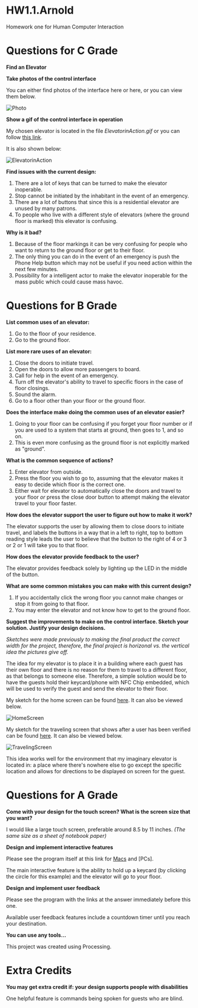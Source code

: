 # HW1.1.Arnold
Homework one for Human Computer Interaction

# Questions for C Grade

**Find an Elevator**

**Take photos of the control interface**

You can either find photos of the interface here or here, or you can view them below.

![Photo](Link) 


**Show a gif of the control interface in operation**

My chosen elevator is located in the file *ElevatorinAction.gif* or you can follow [this link](https://github.com/apape97/HCI-Homework1/blob/master/ElevatorinAction.gif). 

It is also shown below: 

![ElevatorinAction](https://raw.githubusercontent.com/apape97/HCI-Homework1/master/ElevatorinAction.gif)

**Find issues with the current design:**

1. There are a lot of keys that can be turned to make the elevator inoperable. 
2. Stop cannot be initiated by the inhabitant in the event of an emergency. 
3. There are a lot of buttons that since this is a residential elevator are unused by many patrons. 
4. To people who live with a different style of elevators (where the ground floor is marked) this elevator is confusing. 

**Why is it bad?**

1. Because of the floor markings it can be very confusing for people who want to return to the ground floor or get to their floor. 
2. The only thing you can do in the event of an emergency is push the Phone Help button which may not be useful if you need action within the next few minutes. 
3. Possibility for a intelligent actor to make the elevator inoperable for the mass public which could cause mass havoc. 

# Questions for B Grade

**List common uses of an elevator:**

1. Go to the floor of your residence. 
2. Go to the ground floor. 

**List more rare uses of an elevator:**

1. Close the doors to initiate travel. 
2. Open the doors to allow more passengers to board. 
3. Call for help in the event of an emergency. 
4. Turn off the elevator's ability to travel to specific floors in the case of floor closings. 
5. Sound the alarm. 
6. Go to a floor other than your floor or the ground floor. 

**Does the interface make doing the common uses of an elevator easier?**

1. Going to your floor can be confusing if you forget your floor number or if you are used to a system that starts at ground, then goes to 1, and so on. 
2. This is even more confusing as the ground floor is not explicitly marked as "ground". 

**What is the common sequence of actions?**

1. Enter elevator from outside. 
2. Press the floor you wish to go to, assuming that the elevator makes it easy to decide which floor is the correct one. 
3. Either wait for elevator to automatically close the doors and travel to your floor *or* press the close door button to attempt making the elevator travel to your floor faster. 

**How does the elevator support the user to figure out how to make it work?**

The elevator supports the user by allowing them to close doors to initiate travel, and labels the buttons in a way that in a left to right, top to bottom reading style leads the user to believe that the button to the right of 4 or 3 or 2 or 1 will take you to that floor. 

**How does the elevator provide feedback to the user?**

The elevator provides feedback solely by lighting up the LED in the middle of the button. 

**What are some common mistakes you can make with this current design?**

1. If you accidentally click the wrong floor you cannot make changes or stop it from going to that floor. 
2. You may enter the elevator and not know how to get to the ground floor. 

**Suggest the improvements to make on the control interface. Sketch your solution. Justify your design decisions.**

*Sketches were made previously to making the final product the correct width for the project, therefore, the final project is horizonal vs. the vertical idea the pictures give off.* 

The idea for my elevator is to place it in a building where each guest has their own floor and there is no reason for them to travel to a different floor, as that belongs to someone else. Therefore, a simple solution would be to have the guests hold their keycard/phone with NFC Chip embedded, which will be used to verify the guest and send the elevator to their floor. 

My sketch for the home screen can be found [here](https://raw.githubusercontent.com/apape97/HCI-Homework1/master/HomeScreen.png). It can also be viewed below. 

![HomeScreen](https://raw.githubusercontent.com/apape97/HCI-Homework1/master/HomeScreen.png) 

My sketch for the traveling screen that shows after a user has been verified can be found [here](https://raw.githubusercontent.com/apape97/HCI-Homework1/master/TravelingScreen.png). It can also be viewed below. 

![TravelingScreen](https://raw.githubusercontent.com/apape97/HCI-Homework1/master/TravelingScreen.png) 

This idea works well for the environment that my imaginary elevator is located in: a place where there's nowhere else to go except the specific location and allows for directions to be displayed on screen for the guest. 

# Questions for A Grade

**Come with your design for the touch screen? What is the screen size that you want?**

I would like a large touch screen, preferable around 8.5 by 11 inches. *(The same size as a sheet of notebook paper)*

**Design and implement interactive features** 

Please see the program itself at this link for [Macs](https://github.com/apape97/HW1.1.Arnold/blob/master/HCI_Homework1_AaronA.app.zip) and [PCs]. 

The main interactive feature is the ability to hold up a keycard (by clicking the circle for this example) and the elevator will go to your floor. 

**Design and implement user feedback** 

Please see the program with the links at the answer immediately before this one. 

Available user feedback features include a countdown timer until you reach your destination. 

**You can use any tools...**

This project was created using Processing. 

# Extra Credits

**You may get extra credit if: your design supports people with disabilities**

One helpful feature is commands being spoken for guests who are blind. 
